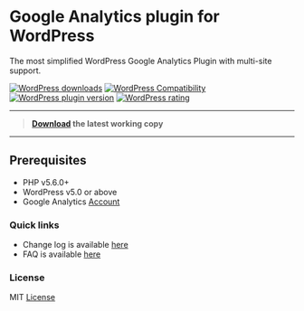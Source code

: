 # Google Analytics plugin for WordPress

The most simplified WordPress Google Analytics Plugin with multi-site support.

[![WordPress downloads](https://img.shields.io/wordpress/plugin/dt/ank-simplified-ga.svg?style=flat-square)](https://wordpress.org/plugins/ank-simplified-ga/advanced/)
[![WordPress Compatibility ](https://img.shields.io/wordpress/v/ank-simplified-ga.svg?style=flat-square)](https://wordpress.org/plugins/ank-simplified-ga)
[![WordPress plugin version](https://img.shields.io/wordpress/plugin/v/ank-simplified-ga.svg?style=flat-square)](https://wordpress.org/plugins/ank-simplified-ga)
[![WordPress rating](https://img.shields.io/wordpress/plugin/r/ank-simplified-ga.svg?style=flat-square)](https://wordpress.org/plugins/ank-simplified-ga)

- - -

>**[Download](https://wordpress.org/plugins/ank-simplified-ga) the latest working copy**

- - -

## Prerequisites
* PHP v5.6.0+
* WordPress v5.0 or above
* Google Analytics [Account](https://analytics.google.com/)

### Quick links
* Change log is available [here](https://wordpress.org/plugins/ank-simplified-ga/#developers)
* FAQ is available [here](https://wordpress.org/plugins/ank-simplified-ga#faq)

### License
MIT [License](LICENSE.txt)
